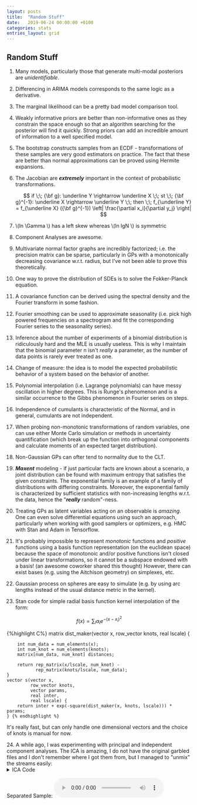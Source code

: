 ```yaml
---
layout: posts
title:  "Random Stuff"
date:   2019-06-24 00:00:00 +0100
categories: stats
entries_layout: grid
---
```


## Random Stuff

 1. Many models, particularly those that generate multi-modal posteriors are _unidentifiable_.

 2. Differencing in ARIMA models corresponds to the same logic as a derivative.

 3. The marginal likelihood can be a pretty bad model comparison tool.

 4. Weakly informative priors are better than non-informative ones as they constrain the space enough so that an algorithm searching for the posterior will find it quickly. Strong priors can add an incredible amount of information to a well specified model.

 5. The bootstrap constructs samples from an ECDF - transformations of these samples are very good estimators on practice. The fact that these are better than normal approximations can be proved using Hermite expansions.

 6. The Jacobian are ***extremely*** important in the context of probabilistic transformations.

	$$ if \;\; {\bf g}: \underline Y \rightarrow \underline X \;\; st \;\; {\bf g}^{-1}: \underline X \rightarrow \underline Y \;\; then \;\; f_{\underline Y} = f_{\underline X} ({\bf g}^{-1}) \left| \frac{\partial x_i}{\partial y_j} \right| $$

 7. \\(ln \Gamma \\) has a left skew whereas \\(ln lgN \\) is symmetric

 8. Component Analyses are awesome.

 9. Multivariate normal factor graphs are incredibly factorized; i.e. the precision matrix can be sparse, particularly in GPs with a monotonically decreasing covariance w.r.t. radius, but I've not been able to prove this theoretically.

 10. One way to prove the distribution of SDEs is to solve the Fokker-Planck equation.

 11. A covariance function can be derived using the spectral density and the Fourier transform in some fashion.

 12. Fourier smoothing can be used to approximate seasonality (i.e. pick high powered frequencies on a spectrogram and fit the corresponding Fourier series to the seasonality series).

 13. Inference about the number of experiments of a binomial distribution is ridiculously hard and the MLE is usually useless. This is why I maintain that the binomial parameter n isn't _really_ a parameter, as the number of data points is rarely ever treated as one.

 14. Change of measure: the idea is to model the expected probabilistic behavior of a system based on the behavior of another.

 15. Polynomial interpolation (i.e. Lagrange polynomials) can have messy oscillation in higher degrees. This is Runge's phenomenon and is a similar occurrence to the Gibbs phenomenon in Fourier series on steps.

 16. Independence of cumulants is characteristic of the Normal, and in general, cumulants are not independent.

 17. When probing non-monotonic transformations of random variables, one can use either Monte Carlo simulation or methods in uncertainty quantification (which break up the function into orthogonal components and calculate moments of an expected target distribution).
 
 18. Non-Gaussian GPs can ofter tend to normality due to the CLT.

 19. _**Maxent**_ modeling - if just particular facts are known about a scenario, a joint distribution can be found with maximum entropy that satisfies the given constraints. The exponential family is an example of a family of distributions with differing constraints. Moreover, the exponential family is characterized by sufficient statistics with non-increasing lengths w.r.t. the data, hence the "_**really**_ random"-ness.

 20. Treating GPs as latent variables acting on an observable is _amazing_. One can even solve differential equations using such an approach, particularly when working with good samplers or optimizers, e.g. HMC with Stan and Adam in Tensorflow.
 
 21. It's probably impossible to represent _monotonic_ functions and _positive_ functions using a basis function representation (on the euclidean space) because the space of monotonoic and/or positive functions isn't closed under linear transformations, so it cannot be a subspace endowed with a basis! (an awesome coworker shared this thought) However, there can exist bases (e.g. using the Aitchison geometry) on simplexes, etc.
 
 22. Gaussian process on spheres are easy to simulate (e.g. by using arc lengths instead of the usual distance metric in the kernel).
 
 23. Stan code for simple radial basis function kernel interpolation of the form:
 
 $$f(x) = \sum_i \alpha_i e^{-(x - x_i)^2} $$
 
 {%highlight C%}
    matrix dist_maker(vector x,
                      row_vector knots,
                      real lscale) {
	
        int num_data = num_elements(x);
        int num_knot = num_elements(knots);
        matrix[num_data, num_knot] distances;
	
        return rep_matrix(x/lscale, num_knot) -
               rep_matrix(knots/lscale, num_data);
    }
    vector s(vector x,
             row_vector knots,
             vector params,
             real inter,
             real lscale) {
        return inter + exp(-square(dist_maker(x, knots, lscale))) * params;
    } {% endhighlight %}
 
 It's really fast, but can only handle one dimensional vectors and the choice of knots is manual for now.

<div> 24. A while ago, I was experimenting with principal and independent component analyses. The ICA is amazing, I do not have the original garbled files and I don't remember where I got them from, but I managed to "unmix" the streams easily: </div>

 <details>
 <summary> ICA Code </summary>
 
 {%highlight ruby%}
 
 library(tuneR)
 library(fastICA)
 
 mix1 <- readWave("./mixedX.wav")
 mix2 <- readWave("./mixedY.wav")
 
 wave1 <- mix1@left
 wave2 <- mix2@left
 
 ica <- fastICA(data.frame(x = wave1, y = wave2), 2, method = "R", maxit = 250, tol = 1e-50, verbose = TRUE)
 
 writeWave(Wave(ica$S[,1], samp.rate = 32000, bit = 16, pcm = TRUE), "./seperatedX.wav")
 writeWave(Wave(ica$S[,2], samp.rate = 32000, bit = 16, pcm = TRUE), "./seperatedY.wav")
 
 {% endhighlight %}
 
 </details>

 Separated Sample:
 <audio controls>
   <source src="/audio/sep.wav" type="audio/wav">
   Browser cannot play audio.
 </audio>
